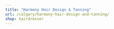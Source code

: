 ```yaml
---
title: "Harmony Hair Design & Tanning"
url: /calgary/harmony-hair-design-and-tanning/
shop: hairdresser
---
```

